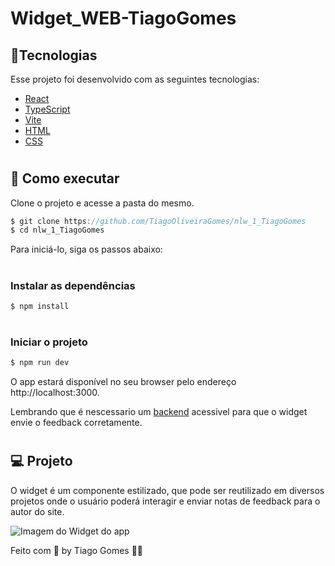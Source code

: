 # Widget_WEB-TiagoGomes

<h2>🧪Tecnologias</h2>
Esse projeto foi desenvolvido com as seguintes tecnologias:

* [React](https://reactjs.org)
* [TypeScript](https://www.typescriptlang.org)
* [Vite](https://vitejs.dev)
* [HTML](https://developer.mozilla.org/pt-BR/docs/Web/HTML)
* [CSS](https://developer.mozilla.org/pt-BR/docs/Web/CSS)


# <h2>🚀 Como executar</h2>
Clone o projeto e acesse a pasta do mesmo.

```javascript
$ git clone https://github.com/TiagoOliveiraGomes/nlw_1_TiagoGomes
$ cd nlw_1_TiagoGomes
```
Para iniciá-lo, siga os passos abaixo:

# <h3>Instalar as dependências</h3>
```javascript
$ npm install
```

# <h3>Iniciar o projeto</h3>
```javascript
$ npm run dev
```
O app estará disponível no seu browser pelo endereço http://localhost:3000.

Lembrando que é nescessario um [backend](https://github.com/TiagoOliveiraGomes/Nlw_1_server_TiagoGomes) acessivel para que o widget envie o feedback corretamente.

# <h2>💻 Projeto</h2>

O widget é um componente estilizado, que pode ser reutilizado em diversos projetos onde o usuário poderá interagir e enviar notas de feedback para o autor do site.

![Imagem do Widget do app](https://user-images.githubusercontent.com/70171892/167913413-a81ba7c1-7a81-425f-aba5-6cb58540cdf5.png)

Feito com 🧡 by Tiago Gomes 👋🏻 
